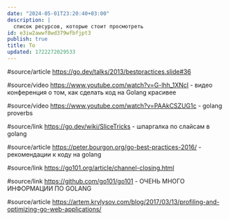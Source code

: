 ```yaml
---
date: "2024-05-01T23:20:40+03:00"
description: |
  список ресурсов, которые стоит просмотреть
id: e3iw2awwf8wd379wfbfjpt3
publish: true
title: To
updated: 1722272029533
---
```


#source/article <https://go.dev/talks/2013/bestpractices.slide#36>

#source/video <https://www.youtube.com/watch?v=G-lhh_1XNcI> - видео конференция о том, как сделать код на Golang красивее

#source/video <https://www.youtube.com/watch?v=PAAkCSZUG1c> - golang proverbs

#source/link <https://go.dev/wiki/SliceTricks> - шпаргалка по слайсам в golang

#source/article https://peter.bourgon.org/go-best-practices-2016/ - рекомендации к коду на golang

#source/link <https://go101.org/article/channel-closing.html>

#source/link <https://github.com/go101/go101> - ОЧЕНЬ МНОГО ИНФОРМАЦИИ ПО GOLANG

#source/article <https://artem.krylysov.com/blog/2017/03/13/profiling-and-optimizing-go-web-applications/>